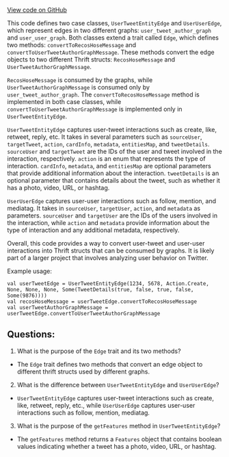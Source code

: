 [View code on GitHub](https://github.com/misbahsy/the-algorithm/recos-injector/server/src/main/scala/com/twitter/recosinjector/edges/Edges.scala)

This code defines two case classes, `UserTweetEntityEdge` and `UserUserEdge`, which represent edges in two different graphs: `user_tweet_author_graph` and `user_user_graph`. Both classes extend a trait called `Edge`, which defines two methods: `convertToRecosHoseMessage` and `convertToUserTweetAuthorGraphMessage`. These methods convert the edge objects to two different Thrift structs: `RecosHoseMessage` and `UserTweetAuthorGraphMessage`. 

`RecosHoseMessage` is consumed by the graphs, while `UserTweetAuthorGraphMessage` is consumed only by `user_tweet_author_graph`. The `convertToRecosHoseMessage` method is implemented in both case classes, while `convertToUserTweetAuthorGraphMessage` is implemented only in `UserTweetEntityEdge`. 

`UserTweetEntityEdge` captures user-tweet interactions such as create, like, retweet, reply, etc. It takes in several parameters such as `sourceUser`, `targetTweet`, `action`, `cardInfo`, `metadata`, `entitiesMap`, and `tweetDetails`. `sourceUser` and `targetTweet` are the IDs of the user and tweet involved in the interaction, respectively. `action` is an enum that represents the type of interaction. `cardInfo`, `metadata`, and `entitiesMap` are optional parameters that provide additional information about the interaction. `tweetDetails` is an optional parameter that contains details about the tweet, such as whether it has a photo, video, URL, or hashtag. 

`UserUserEdge` captures user-user interactions such as follow, mention, and mediatag. It takes in `sourceUser`, `targetUser`, `action`, and `metadata` as parameters. `sourceUser` and `targetUser` are the IDs of the users involved in the interaction, while `action` and `metadata` provide information about the type of interaction and any additional metadata, respectively. 

Overall, this code provides a way to convert user-tweet and user-user interactions into Thrift structs that can be consumed by graphs. It is likely part of a larger project that involves analyzing user behavior on Twitter. 

Example usage:

```
val userTweetEdge = UserTweetEntityEdge(1234, 5678, Action.Create, None, None, None, Some(TweetDetails(true, false, true, false, Some(9876))))
val recosHoseMessage = userTweetEdge.convertToRecosHoseMessage
val userTweetAuthorGraphMessage = userTweetEdge.convertToUserTweetAuthorGraphMessage
```
## Questions: 
 1. What is the purpose of the `Edge` trait and its two methods?
- The `Edge` trait defines two methods that convert an edge object to different thrift structs used by different graphs.
2. What is the difference between `UserTweetEntityEdge` and `UserUserEdge`?
- `UserTweetEntityEdge` captures user-tweet interactions such as create, like, retweet, reply, etc., while `UserUserEdge` captures user-user interactions such as follow, mention, mediatag.
3. What is the purpose of the `getFeatures` method in `UserTweetEntityEdge`?
- The `getFeatures` method returns a `Features` object that contains boolean values indicating whether a tweet has a photo, video, URL, or hashtag.